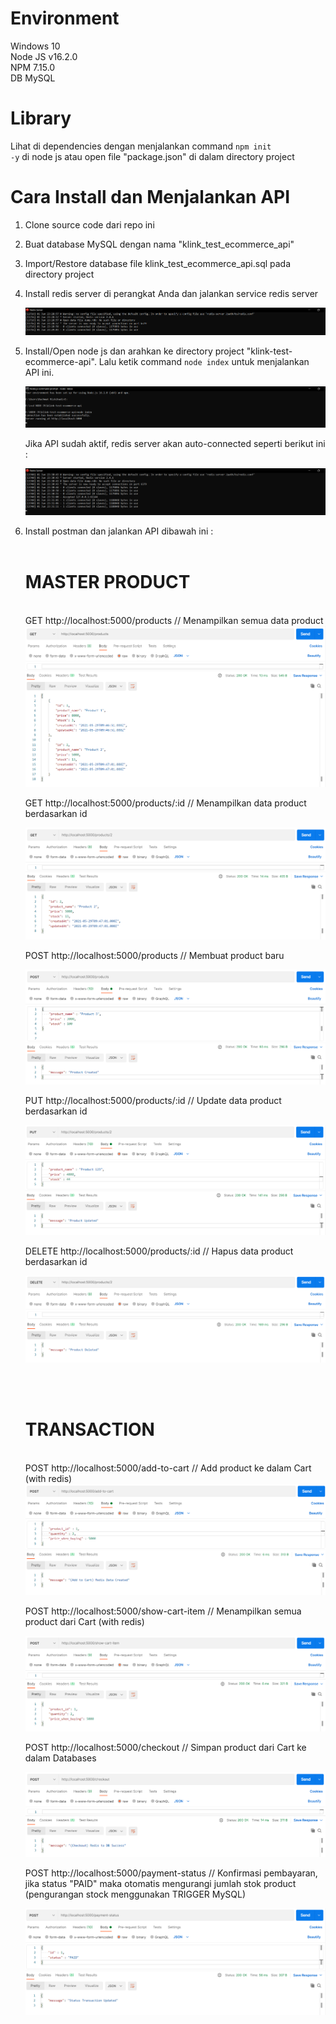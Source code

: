 # Environment
Windows 10 <br>
Node JS v16.2.0 <br>
NPM 7.15.0 <br>
DB MySQL <br>

# Library
Lihat di dependencies dengan menjalankan command <code>npm init -y</code> di node js atau open file "package.json" di dalam directory project

# Cara Install dan Menjalankan API
1. Clone source code dari repo ini  <br>
2. Buat database MySQL dengan nama "klink_test_ecommerce_api"
3. Import/Restore database file klink_test_ecommerce_api.sql pada directory project <br>
4. Install redis server di perangkat Anda dan jalankan service redis server <br>

   <img src="https://github.com/rachmat-fullstack/klink-test-ecommerce-api/blob/main/screenshoot/redis%20server%20on.png">
    
5. Install/Open node js dan arahkan ke directory project "klink-test-ecommerce-api". Lalu ketik command <code>node index</code> untuk menjalankan API ini. <br>

   <img src="https://github.com/rachmat-fullstack/klink-test-ecommerce-api/blob/main/screenshoot/run%20code.png">
    
    Jika API sudah aktif, redis server akan auto-connected seperti berikut ini :

    <img src="https://github.com/rachmat-fullstack/klink-test-ecommerce-api/blob/main/screenshoot/redis%20server%20auto%20connected%20after%20api%20run.png">
    
7. Install postman dan jalankan API dibawah ini : <br> <br>

    <h1>MASTER PRODUCT</h1> <br>
    GET		http://localhost:5000/products			// Menampilkan semua data product <br>
    
    <img src="https://github.com/rachmat-fullstack/klink-test-ecommerce-api/blob/main/screenshoot/show%20all%20product.png">
    
    GET		http://localhost:5000/products/:id		// Menampilkan data product berdasarkan id <br>
    
    <img src="https://github.com/rachmat-fullstack/klink-test-ecommerce-api/blob/main/screenshoot/show%20product%20by%20id.png">
    
    POST	http://localhost:5000/products			// Membuat product baru <br>
    
    <img src="https://github.com/rachmat-fullstack/klink-test-ecommerce-api/blob/main/screenshoot/add%20new%20product.png">
    
    PUT		http://localhost:5000/products/:id		// Update data product berdasarkan id <br>
    
    <img src="https://github.com/rachmat-fullstack/klink-test-ecommerce-api/blob/main/screenshoot/update%20product%20by%20id.png">
    
    DELETE	http://localhost:5000/products/:id		// Hapus data product berdasarkan id <br>
    
    <img src="https://github.com/rachmat-fullstack/klink-test-ecommerce-api/blob/main/screenshoot/delete%20product%20by%20id.png">
    
    <br><br>

    <h1>TRANSACTION</h1> <br>
    POST	http://localhost:5000/add-to-cart		// Add product ke dalam Cart	(with redis) <br>
    
    <img src="https://github.com/rachmat-fullstack/klink-test-ecommerce-api/blob/main/screenshoot/add%20to%20cart.png">
    
    POST	http://localhost:5000/show-cart-item	// Menampilkan semua product dari Cart	(with redis) <br>
    
    <img src="https://github.com/rachmat-fullstack/klink-test-ecommerce-api/blob/main/screenshoot/show%20cart%20item.png">
    
    POST	http://localhost:5000/checkout			// Simpan product dari Cart ke dalam Databases <br>
    
    <img src="https://github.com/rachmat-fullstack/klink-test-ecommerce-api/blob/main/screenshoot/checkout.png">
    
    POST	http://localhost:5000/payment-status	// Konfirmasi pembayaran, jika status "PAID" maka otomatis mengurangi jumlah stok product (pengurangan stock menggunakan TRIGGER MySQL) <br>
    
    <img src="https://github.com/rachmat-fullstack/klink-test-ecommerce-api/blob/main/screenshoot/update%20payment%20status.png">
    

